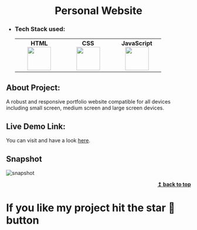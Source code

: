 <h1 align="center">Personal Website</h1> 

- ### Tech Stack used:
	<center>
		<table>
			<tbody>
				<tr>
					<td width="25%" align="center">
						<span><strong>HTML</strong></span><br/>
						<img height="64px" width="64px" src="https://clipartcraft.com/images/html5-logo-html-5.png">
					</td>
					<td width="25%" align="center">
						<span><strong>CSS</strong></span><br/>
						<img height="64px" width="64px" src="https://w7.pngwing.com/pngs/696/424/png-transparent-logo-css-css3.png">
					</td>
          <td width="25%" align="center">
						<span><strong>JavaScript</strong></span><br/>
						<img height="64px" width="64px" src="https://openclipart.org/image/800px/272343">
					</td>
				</tr>
			</tbody>
		</table>
	</center>

## About Project:
A robust and responsive portfolio website compatible for all devices including small screen, medium screen and large screen devices.

## Live Demo Link:
You can visit and have a look <a href="https://jatinchaudhary0319.github.io/Personal-Website/" target="_blank">here</a>.


## Snapshot
![snapshot](https://github.com/JatinChaudhary0319/Personal-Website/assets/137517499/135c619e-ba18-46cc-a717-488bc526b09e)
<div align="right">
<b><a href="#">↥ back to top</a></b>
</div>

# If you like my project hit the star 🌟 button
